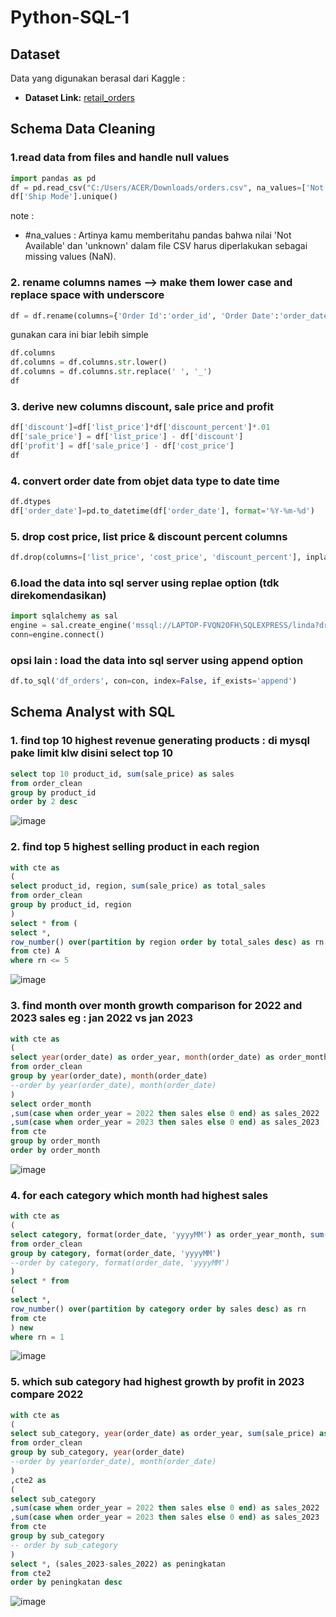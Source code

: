 # Python-SQL-1

## Dataset
Data yang digunakan berasal dari Kaggle :

- **Dataset Link:** [retail_orders](https://www.kaggle.com/datasets/ankitbansal06/retail-orders)

## Schema Data Cleaning

### 1.read data from files and handle null values
```python
import pandas as pd
df = pd.read_csv("C:/Users/ACER/Downloads/orders.csv", na_values=['Not Available', 'unknown', 'nan'])
df['Ship Mode'].unique()
```

note : 
- #na_values : Artinya kamu memberitahu pandas bahwa nilai 'Not Available' dan 'unknown' dalam file CSV harus diperlakukan sebagai missing values (NaN).

### 2. rename columns names --> make them lower case and replace space with underscore 
```python
df = df.rename(columns={'Order Id':'order_id', 'Order Date':'order_date', 'Ship Mode':'ship_mode', 'Segment':'segment', 'Country':'country', 'City':'city', 'State':'state', 'Postal Code':'postal_code', 'Region':'region', 'Category':'category', 'Sub Category':'sub_category', 'Product Id':'product_id', 'cost price':'cost_price', 'List Price':'list_price', 'Quantity':'quantity', 'Discount Percent':'discount_percent'})
```

gunakan cara ini biar lebih simple

```python
df.columns 
df.columns = df.columns.str.lower()
df.columns = df.columns.str.replace(' ', '_')
df
```

### 3. derive new columns discount, sale price and profit
```python
df['discount']=df['list_price']*df['discount_percent']*.01
df['sale_price'] = df['list_price'] - df['discount']
df['profit'] = df['sale_price'] - df['cost_price']
df
```

### 4. convert order date from objet data type to date time
```python
df.dtypes
df['order_date']=pd.to_datetime(df['order_date'], format='%Y-%m-%d')
```

### 5. drop cost price, list price & discount percent columns
```python
df.drop(columns=['list_price', 'cost_price', 'discount_percent'], inplace=True)
```

### 6.load the data into sql server using replae option (tdk direkomendasikan)
```python
import sqlalchemy as sal
engine = sal.create_engine('mssql://LAPTOP-FVQN2OFH\SQLEXPRESS/linda?driver=ODBC+DRIVER+17+FOR+SQL+SERVER')
conn=engine.connect()
```

### opsi lain : load the data into sql server using append option
```python
df.to_sql('df_orders', con=con, index=False, if_exists='append')
```

## Schema Analyst with SQL

### 1. find top 10 highest revenue generating products : di mysql pake limit klw disini select top 10
```sql
select top 10 product_id, sum(sale_price) as sales
from order_clean
group by product_id
order by 2 desc
```
![image](https://github.com/user-attachments/assets/baacb629-6f45-40aa-8d58-787d3f218a78)

### 2. find top 5 highest selling product in each region
```sql
with cte as
(
select product_id, region, sum(sale_price) as total_sales
from order_clean
group by product_id, region
)
select * from (
select *,
row_number() over(partition by region order by total_sales desc) as rn
from cte) A
where rn <= 5
```
![image](https://github.com/user-attachments/assets/c2de5a70-2534-4062-a5eb-dd2ba01eca82)

### 3. find month over month growth comparison for 2022 and 2023 sales eg : jan 2022 vs jan 2023
```sql
with cte as
(
select year(order_date) as order_year, month(order_date) as order_month, sum(sale_price) as sales
from order_clean
group by year(order_date), month(order_date)
--order by year(order_date), month(order_date)
)
select order_month
,sum(case when order_year = 2022 then sales else 0 end) as sales_2022
,sum(case when order_year = 2023 then sales else 0 end) as sales_2023
from cte
group by order_month
order by order_month
```
![image](https://github.com/user-attachments/assets/8b39e5e9-1c56-411f-b306-27f600f8813c)


### 4. for each category which month had highest sales
```sql
with cte as 
(
select category, format(order_date, 'yyyyMM') as order_year_month, sum(sale_price) as sales
from order_clean
group by category, format(order_date, 'yyyyMM')
--order by category, format(order_date, 'yyyyMM')
)
select * from
(
select *,
row_number() over(partition by category order by sales desc) as rn
from cte
) new
where rn = 1
```
![image](https://github.com/user-attachments/assets/c05c69b3-093a-428b-a030-2b143a02b6af)


### 5. which sub category had highest growth by profit in 2023 compare 2022
```sql
with cte as
(
select sub_category, year(order_date) as order_year, sum(sale_price) as sales
from order_clean
group by sub_category, year(order_date)
--order by year(order_date), month(order_date)
)
,cte2 as
(
select sub_category
,sum(case when order_year = 2022 then sales else 0 end) as sales_2022
,sum(case when order_year = 2023 then sales else 0 end) as sales_2023
from cte
group by sub_category
-- order by sub_category
)
select *, (sales_2023-sales_2022) as peningkatan
from cte2
order by peningkatan desc
```

![image](https://github.com/user-attachments/assets/d02b6c32-bcec-4ead-944a-bcd69cbc4f8b)

